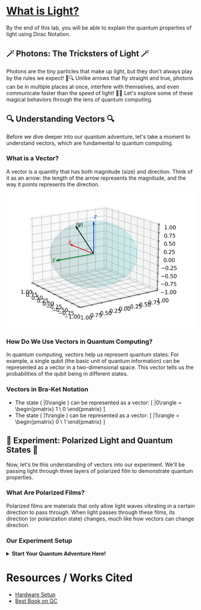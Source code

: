 <link rel="stylesheet" type="text/css" href="styles.css">

# [What is Light?](https://youtu.be/7UuUOXfiz9Q?si=eZvPbhvttn-waPDz)

By the end of this lab, you will be able to explain the quantum properties of light using Dirac Notation.

## 🪄 Photons: The Tricksters of Light 🪄

Photons are the tiny particles that make up light, but they don't always play by the rules we expect! 🌟🔍 Unlike arrows that fly straight and true, photons can be in multiple places at once, interfere with themselves, and even communicate faster than the speed of light! 🚀✨ Let's explore some of these magical behaviors through the lens of quantum computing.

## 🔍 Understanding Vectors 🔍

Before we dive deeper into our quantum adventure, let's take a moment to understand vectors, which are fundamental to quantum computing.

### What is a Vector?
A vector is a quantity that has both magnitude (size) and direction. Think of it as an arrow: the length of the arrow represents the magnitude, and the way it points represents the direction.

![Layer 3](https://github.com/LilaShiba/Quantum_Collapse_Neuron/blob/main/imgs/qubit_ex.png)


### How Do We Use Vectors in Quantum Computing?
In quantum computing, vectors help us represent quantum states. For example, a single qubit (the basic unit of quantum information) can be represented as a vector in a two-dimensional space. This vector tells us the probabilities of the qubit being in different states.

### Vectors in Bra-Ket Notation
- The state \( |0\rangle \) can be represented as a vector: 
  \[
  |0\rangle = \begin{pmatrix} 1 \\ 0 \end{pmatrix}
  \]
- The state \( |1\rangle \) can be represented as a vector: 
  \[
  |1\rangle = \begin{pmatrix} 0 \\ 1 \end{pmatrix}
  \]

## 🧪 Experiment: Polarized Light and Quantum States 🧪

Now, let's tie this understanding of vectors into our experiment. We'll be passing light through three layers of polarized film to demonstrate quantum properties.

### What Are Polarized Films?
Polarized films are materials that only allow light waves vibrating in a certain direction to pass through. When light passes through these films, its direction (or polarization state) changes, much like how vectors can change direction.

### Our Experiment Setup

<details>
<summary><strong>Start Your Quantum Adventure Here!</strong></summary>
<br>
  
0. **Hardware:** Create a program to measure light in lux using Python & the Raspberry Pi.

 ![image](https://cdn-learn.adafruit.com/assets/assets/000/109/050/medium640/adafruit_products_VEML7700_RasPi_original.jpg?1645044837)

1. **Layer 1:** The first layer of polarized film will align the photons in a specific direction.

  ![Layer 1](https://alienryderflex.com/polarizer/01.gif)

2. **Layer 2:** The second layer, oriented at a different angle, will alter the photons' directions further.

  ![Layer 2](https://alienryderflex.com/polarizer/02.gif)
  
3. **Layer 3:** The third layer will demonstrate how the final direction of the photons is influenced by the previous two layers.

  ![Layer 3](https://alienryderflex.com/polarizer/03.gif)

### Connecting to Vectors
Think of the polarization of light as a vector. Each layer of polarized film changes the direction of this vector. By observing the changes in light intensity and direction after each layer, we can visualize how vectors (quantum states) are manipulated in quantum computing.

### Observing Quantum Behavior
As we pass light through these three layers, we'll notice some surprising results:
- Light that is completely blocked by the first two layers might pass through when a third layer is added at a specific angle.
- This behavior is similar to how qubits can exist in superposition and change states in ways that classical particles cannot.

</details>

# Resources / Works Cited
- [Hardware Setup](https://www.adafruit.com/product/4162)
- [Best Book on QC](https://mitpress.mit.edu/9780262526678/quantum-computing/)
